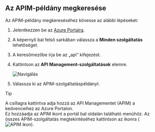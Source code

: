 ## <a name="navigate-to-your-apim-instance"></a>Az APIM-példány megkeresése

Az APIM-példány megkereséséhez kövesse az alábbi lépéseket:

1. Jelentkezzen be az [Azure Portalra](https://portal.azure.com). 
2. A képernyő bal felső sarkában válassza a **Minden szolgáltatás** lehetőséget.  
3. A keresőmezőbe írja be az „api” kifejezést.
4. Kattintson az **API Management-szolgáltatások** elemre.

    ![Navigálás](./media/api-management-navigate-to-instance/navigate-to-api-management-services.png)

5. Válassza ki az APIM-szolgáltatáspéldányt.

>[!TIP]
>A csillagra kattintva adja hozzá az API Managementet (APIM) a kedvenceihez az Azure Portalon. <br/>Ez hozzáadja az APIM ikont a portál bal oldalán található menühöz. Az összes APIM-szolgáltatás megtekintéséhez kattintson az ikonra (![APIM ikon](./media/api-management-navigate-to-instance/apim-icon.png)).
 


